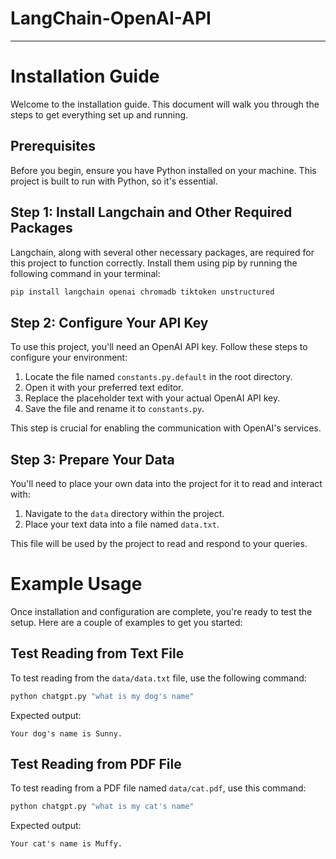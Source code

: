# LangChain-OpenAI-API

---

# Installation Guide

Welcome to the installation guide. This document will walk you through the steps to get everything set up and running. 

## Prerequisites

Before you begin, ensure you have Python installed on your machine. This project is built to run with Python, so it's essential.

## Step 1: Install Langchain and Other Required Packages

Langchain, along with several other necessary packages, are required for this project to function correctly. Install them using pip by running the following command in your terminal:

```sh
pip install langchain openai chromadb tiktoken unstructured
```

## Step 2: Configure Your API Key

To use this project, you'll need an OpenAI API key. Follow these steps to configure your environment:

1. Locate the file named `constants.py.default` in the root directory.
2. Open it with your preferred text editor.
3. Replace the placeholder text with your actual OpenAI API key.
4. Save the file and rename it to `constants.py`.

This step is crucial for enabling the communication with OpenAI's services.

## Step 3: Prepare Your Data

You'll need to place your own data into the project for it to read and interact with:

1. Navigate to the `data` directory within the project.
2. Place your text data into a file named `data.txt`.

This file will be used by the project to read and respond to your queries.

# Example Usage

Once installation and configuration are complete, you're ready to test the setup. Here are a couple of examples to get you started:

## Test Reading from Text File

To test reading from the `data/data.txt` file, use the following command:

```sh
python chatgpt.py "what is my dog's name"
```

Expected output:

```
Your dog's name is Sunny.
```

## Test Reading from PDF File

To test reading from a PDF file named `data/cat.pdf`, use this command:

```sh
python chatgpt.py "what is my cat's name"
```

Expected output:

```
Your cat's name is Muffy.
```

